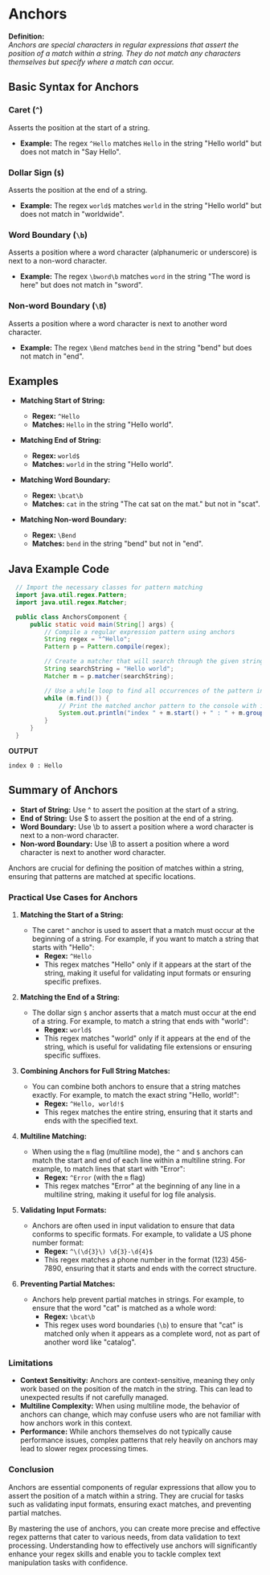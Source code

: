 # Anchors

**Definition:**  
*Anchors are special characters in regular expressions that assert the position of a match within a string. They do not match any characters themselves but specify where a match can occur.*

## Basic Syntax for Anchors

### Caret (`^`)
Asserts the position at the start of a string.  
- **Example:** The regex `^Hello` matches `Hello` in the string "Hello world" but does not match in "Say Hello".

### Dollar Sign (`$`)
Asserts the position at the end of a string.  
- **Example:** The regex `world$` matches `world` in the string "Hello world" but does not match in "worldwide".

### Word Boundary (`\b`)
Asserts a position where a word character (alphanumeric or underscore) is next to a non-word character.  
- **Example:** The regex `\bword\b` matches `word` in the string "The word is here" but does not match in "sword".

### Non-word Boundary (`\B`)
Asserts a position where a word character is next to another word character.  
- **Example:** The regex `\Bend` matches `bend` in the string "bend" but does not match in "end".

## Examples

- **Matching Start of String:**  
  - **Regex:** `^Hello`  
  - **Matches:** `Hello` in the string "Hello world".

- **Matching End of String:**  
  - **Regex:** `world$`  
  - **Matches:** `world` in the string "Hello world".

- **Matching Word Boundary:**  
  - **Regex:** `\bcat\b`  
  - **Matches:** `cat` in the string "The cat sat on the mat." but not in "scat".

- **Matching Non-word Boundary:**  
  - **Regex:** `\Bend`  
  - **Matches:** `bend` in the string "bend" but not in "end".

## Java Example Code

```java
  // Import the necessary classes for pattern matching
  import java.util.regex.Pattern;
  import java.util.regex.Matcher;

  public class AnchorsComponent {
      public static void main(String[] args) {
          // Compile a regular expression pattern using anchors
          String regex = "^Hello";
          Pattern p = Pattern.compile(regex);

          // Create a matcher that will search through the given string
          String searchString = "Hello world";
          Matcher m = p.matcher(searchString);

          // Use a while loop to find all occurrences of the pattern in the string
          while (m.find()) {
              // Print the matched anchor pattern to the console with index
              System.out.println("index " + m.start() + " : " + m.group());
          }
      }
  }
```

**OUTPUT**
```
index 0 : Hello
```

## Summary of Anchors
- **Start of String:** Use ^ to assert the position at the start of a string.
- **End of String:** Use $ to assert the position at the end of a string.
- **Word Boundary:** Use \b to assert a position where a word character is next to a non-word character.
- **Non-word Boundary:** Use \B to assert a position where a word character is next to another word character.

Anchors are crucial for defining the position of matches within a string, ensuring that patterns are matched at specific locations.

### Practical Use Cases for Anchors

1. **Matching the Start of a String:**
   - The caret `^` anchor is used to assert that a match must occur at the beginning of a string. For example, if you want to match a string that starts with "Hello":
     - **Regex:** `^Hello`  
     - This regex matches "Hello" only if it appears at the start of the string, making it useful for validating input formats or ensuring specific prefixes.

2. **Matching the End of a String:**
   - The dollar sign `$` anchor asserts that a match must occur at the end of a string. For example, to match a string that ends with "world":
     - **Regex:** `world$`  
     - This regex matches "world" only if it appears at the end of the string, which is useful for validating file extensions or ensuring specific suffixes.

3. **Combining Anchors for Full String Matches:**
   - You can combine both anchors to ensure that a string matches exactly. For example, to match the exact string "Hello, world!":
     - **Regex:** `^Hello, world!$`  
     - This regex matches the entire string, ensuring that it starts and ends with the specified text.

4. **Multiline Matching:**
   - When using the `m` flag (multiline mode), the `^` and `$` anchors can match the start and end of each line within a multiline string. For example, to match lines that start with "Error":
     - **Regex:** `^Error` (with the `m` flag)  
     - This regex matches "Error" at the beginning of any line in a multiline string, making it useful for log file analysis.

5. **Validating Input Formats:**
   - Anchors are often used in input validation to ensure that data conforms to specific formats. For example, to validate a US phone number format:
     - **Regex:** `^\(\d{3}\) \d{3}-\d{4}$`  
     - This regex matches a phone number in the format (123) 456-7890, ensuring that it starts and ends with the correct structure.

6. **Preventing Partial Matches:**
   - Anchors help prevent partial matches in strings. For example, to ensure that the word "cat" is matched as a whole word:
     - **Regex:** `\bcat\b`  
     - This regex uses word boundaries (`\b`) to ensure that "cat" is matched only when it appears as a complete word, not as part of another word like "catalog".

### Limitations

- **Context Sensitivity:** Anchors are context-sensitive, meaning they only work based on the position of the match in the string. This can lead to unexpected results if not carefully managed.
- **Multiline Complexity:** When using multiline mode, the behavior of anchors can change, which may confuse users who are not familiar with how anchors work in this context.
- **Performance:** While anchors themselves do not typically cause performance issues, complex patterns that rely heavily on anchors may lead to slower regex processing times.

### Conclusion

Anchors are essential components of regular expressions that allow you to assert the position of a match within a string. They are crucial for tasks such as validating input formats, ensuring exact matches, and preventing partial matches.

By mastering the use of anchors, you can create more precise and effective regex patterns that cater to various needs, from data validation to text processing. Understanding how to effectively use anchors will significantly enhance your regex skills and enable you to tackle complex text manipulation tasks with confidence.